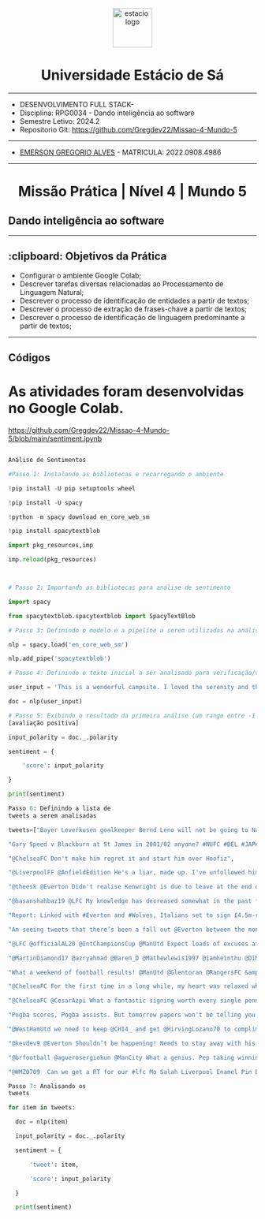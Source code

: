 <!-- PROJECT LOGO -->
<div align="center">
   <a href="https://github.com/othneildrew/Best-README-Template">
      <img src="https://logodownload.org/wp-content/uploads/2014/12/estacio-logo-1-2048x1641.png" alt="estacio logo" width="80"                  height="80">
   </a>
    <h1 align="center"> Universidade Estácio de Sá </h1>
     <hr>
</div> 

* DESENVOLVIMENTO FULL STACK- 
* Disciplina: RPG0034  - Dando inteligência ao software
* Semestre Letivo: 2024.2
* Repositorio Git: https://github.com/Gregdev22/Missao-4-Mundo-5

<hr>

* [EMERSON GREGORIO ALVES](https://github.com/Gregdev22) - MATRICULA: 2022.0908.4986
<hr>
 <h1 align="center"> Missão Prática | Nível 4 | Mundo 5 </h1>
 <h2 align="left" > Dando inteligência ao software </h2> 
 <hr>
 
 <h2> :clipboard: Objetivos da Prática </h2>

* Configurar o ambiente Google Colab;
* Descrever tarefas diversas relacionadas ao Processamento de Linguagem Natural;
* Descrever o processo de identificação de entidades a partir de textos;
* Descrever o processo de extração de frases-chave a partir de textos;
* Descrever o processo de identificação de linguagem predominante a partir de textos;

<hr>
<h2> Códigos </h2>

# As atividades foram desenvolvidas no Google Colab.
https://github.com/Gregdev22/Missao-4-Mundo-5/blob/main/sentiment.ipynb

``` Python

Análise de Sentimentos

#Passo 1: Instalando as bibliotecas e recarregando o ambiente

!pip install -U pip setuptools wheel

!pip install -U spacy

!python -m spacy download en_core_web_sm

!pip install spacytextblob

import pkg_resources,imp

imp.reload(pkg_resources)



# Passo 2: Importando as bibliotecas para análise de sentimento

import spacy

from spacytextblob.spacytextblob import SpacyTextBlob

# Passo 3: Definindo o modelo e a pipeline a serem utilizadas na análise

nlp = spacy.load('en_core_web_sm')

nlp.add_pipe('spacytextblob')

# Passo 4: Definindo o texto inicial a ser analisado para verificação/validação da biblioteca

user_input = 'This is a wonderful campsite. I loved the serenity and the birds chirping in the morning.'

doc = nlp(user_input)

# Passo 5: Exibindo o resultado da primeira análise (um range entre -1 [avaliação negativa] e 1
[avaliação positiva]

input_polarity = doc._.polarity

sentiment = {

    'score': input_polarity

}

print(sentiment)

Passo 6: Definindo a lista de
tweets a serem analisadas

tweets=["Bayer Leverkusen goalkeeper Bernd Leno will not be going to Napoli. His agent Uli Ferber to Bild: I can confirm that there were negotiations with Napoli, which we have broken off. Napoli is not an option. Atletico Madrid and Arsenal are the other strong rumours. #B04 #AFC",

"Gary Speed v Blackburn at St James in 2001/02 anyone? #NUFC #BEL #JAP#WorldCup",

"@ChelseaFC Don't make him regret it and start him over Hoofiz",

"@LiverpoolFF @AnfieldEdition He's a liar, made up. I've unfollowed him as loads of others have. Pure blagger. #LFC",

"@theesk @Everton Didn't realise Kenwright is due to leave at the end of the month. In all seriousness could you see him being interested in us?",

"@hasanshahbaz19 @LFC My knowledge has decreased somewhat in the past few seasons",

"Report: Linked with #Everton and #Wolves, Italians set to sign £4.5m-rated winger",

"Am seeing tweets that there’s been a fall out @Everton between the money men... I’m presuming it’s just a quiet news day or some kopite with nothing better to do! @ALANMYERSMEDIA",

"@LFC @officialAL20 @IntChampionsCup @ManUtd Expect loads of excuses after tonight’s game",

"@MartinDiamond17 @azryahmad @Baren_D @Mathewlewis1997 @iamheinthu @DiMarzio @Alissonbecker @LFC @SkySportsNews @SkySport @OfficialASRoma I’m just fine I have your fanbase angry over stating facts should ask them hun. Xo",

"What a weekend of football results! @ManUtd @Glentoran @RangersFC &amp; Hearts ????",

"@ChelseaFC For the first time in a long while, my heart was relaxed while watching Chelsea. Really enjoyed it today. Come on, CHELSEA!!!",

"@ChelseaFC @CesarAzpi What a fantastic signing worth every single penny ??",

"Pogba scores, Pogba assists. But tomorrow papers won't be telling you this, instead they will tell you how he'll end up at Juve because he's unhappy, frustrated, have grudges with Mourinho and so on and so forth #mufc",

"@WestHamUtd we need to keep @CH14_ and get @HirvingLozano70 to compliment",

"@kevdev9 @Everton Shouldn’t be happening! Needs to stay away with his venomous attitude until he is sold!",

"@brfootball @aguerosergiokun @ManCity What a genius. Pep taking winning mentality with him, conquering league after league. Baller",

"@HMZ0709  Can we get a RT for our #lfc Mo Salah Liverpool Enamel Pin Badge"]

Passo 7: Analisando os
tweets

for item in tweets:

  doc = nlp(item)

  input_polarity = doc._.polarity

  sentiment = {

      'tweet': item,

      'score': input_polarity

  }

  print(sentiment)

```
